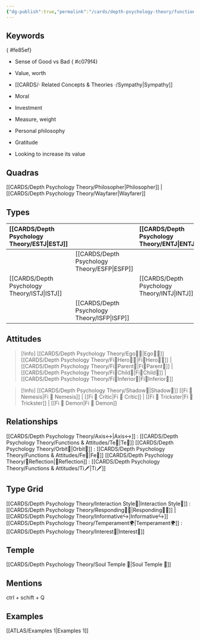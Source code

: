 ```yaml
---
{"dg-publish":true,"permalink":"/cards/depth-psychology-theory/functions-and-attitudes/fi/","created":"2022-12-27T21:20:33.776+01:00","updated":"2023-04-24T20:03:51.540+02:00"}
---
```



## Keywords
{ #fe85ef}


- Sense of Good vs Bad
{ #c079f4}

- Value, worth
- [[CARDS/· Related Concepts & Theories ·/Sympathy\|Sympathy]]
- Moral
- Investment
- Measure, weight
- Personal philosophy
- Gratitude
- Looking to increase its value

## Quadras
[[CARDS/Depth Psychology Theory/Philosopher\|Philosopher]] | [[CARDS/Depth Psychology Theory/Wayfarer\|Wayfarer]] 

## Types 

| [[CARDS/Depth Psychology Theory/ESTJ\|ESTJ]]&nbsp; |  |  [[CARDS/Depth Psychology Theory/ENTJ\|ENTJ]]      |  |
|:---------------|:-----------|:---------------|:---------------|
|  | [[CARDS/Depth Psychology Theory/ESFP\|ESFP]]   |  | [[CARDS/Depth Psychology Theory/ENFP\|ENFP]]       |
| [[CARDS/Depth Psychology Theory/ISTJ\|ISTJ]]       | |  [[CARDS/Depth Psychology Theory/INTJ\|INTJ]]      |   |
|  |  [[CARDS/Depth Psychology Theory/ISFP\|ISFP]]  |    | [[CARDS/Depth Psychology Theory/INFP\|INFP]]       |  

## Attitudes
> [!info] [[CARDS/Depth Psychology Theory/Ego🙋‍♂️\|Ego🙋‍♂️]]
[[CARDS/Depth Psychology Theory/Fi🧭Hero🦸‍♂️\|Fi🧭Hero🦸‍♂️]] | [[CARDS/Depth Psychology Theory/Fi🧭Parent🤨\|Fi🧭Parent🤨]] | [[CARDS/Depth Psychology Theory/Fi🧭Child👼\|Fi🧭Child👼]] | [[CARDS/Depth Psychology Theory/Fi🧭Inferior👶\|Fi🧭Inferior👶]]

> [!info] [[CARDS/Depth Psychology Theory/Shadow👤\|Shadow👤]] 
[[Fi 🔱 Nemesis\|Fi 🔱 Nemesis]] | [[Fi 🔱 Critic\|Fi 🔱 Critic]] | [[Fi 🔱 Trickster\|Fi 🔱 Trickster]] | [[Fi 🔱 Demon\|Fi 🔱 Demon]]

## Relationships 
[[CARDS/Depth Psychology Theory/Axis↔️\|Axis↔️]] : [[CARDS/Depth Psychology Theory/Functions & Attitudes/Te🏹\|Te🏹]] 
[[CARDS/Depth Psychology Theory/Orbit💫\|Orbit💫]] :  [[CARDS/Depth Psychology Theory/Functions & Attitudes/Fe💉\|Fe💉]] 
[[CARDS/Depth Psychology Theory/🔀Reflection\|🔀Reflection]]  : [[CARDS/Depth Psychology Theory/Functions & Attitudes/Ti🗡️\|Ti🗡️]]

## Type Grid 
[[CARDS/Depth Psychology Theory/Interaction Style💬\|Interaction Style💬]]  : [[CARDS/Depth Psychology Theory/Responding🧘‍♂️\|Responding🧘‍♂️]] | [[CARDS/Depth Psychology Theory/Informative↪️\|Informative↪️]]
[[CARDS/Depth Psychology Theory/Temperament🌍\|Temperament🌍]]  : [[CARDS/Depth Psychology Theory/Interest👀\|Interest👀]] 

## Temple 
[[CARDS/Depth Psychology Theory/Soul Temple 👥\|Soul Temple 👥]]

## Mentions 
ctrl + schift + Q

## Examples 
[[ATLAS/Examples 1\|Examples 1]] 
